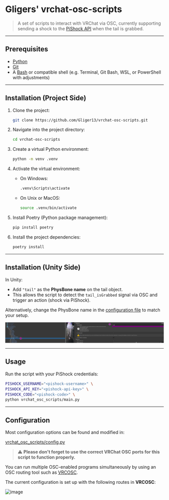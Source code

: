# Gligers' vrchat-osc-scripts

> A set of scripts to interact with VRChat via OSC,
> currently supporting sending a shock to the [PiShock API](https://www.pishock.com/) when the tail is grabbed.

---

## Prerequisites

- [Python](https://www.python.org/)
- [Git](https://git-scm.com/)
- A [Bash](https://www.gnu.org/software/bash/) or compatible shell (e.g. Terminal, Git Bash, WSL, or PowerShell with adjustments)

---

## Installation (Project Side)

1. Clone the project:
    ```bash
    git clone https://github.com/Gliger13/vrchat-osc-scripts.git
    ```

2. Navigate into the project directory:
    ```bash
    cd vrchat-osc-scripts
    ```

3. Create a virtual Python environment:
    ```bash
    python -m venv .venv
    ```

4. Activate the virtual environment:
    - On Windows:
        ```bash
        .venv\Scripts\activate
        ```
    - On Unix or MacOS:
        ```bash
        source .venv/bin/activate
        ```

5. Install Poetry (Python package management):
    ```bash
    pip install poetry
    ```

6. Install the project dependencies:
    ```bash
    poetry install
    ```

---

## Installation (Unity Side)

In Unity:
- Add `"tail"` as the **PhysBone name** on the tail object.
- This allows the script to detect the `tail_isGrabbed` signal via OSC and trigger an action (shock via PiShock).

Alternatively, change the PhysBone name in the [configuration file](#configuration) to match your setup.

![image](.readme-images/unity-setup.png)

---

## Usage

Run the script with your PiShock credentials:

```bash
PISHOCK_USERNAME="<pishock-username>" \
PISHOCK_API_KEY="<pishock-api-key>" \
PISHOCK_CODE="<pishock-code>" \
python vrchat_osc_scripts/main.py
````

---

## Configuration

Most configuration options can be found and modified in:

[vrchat_osc_scripts/config.py](vrchat_osc_scripts/config.py)

> ⚠️ **Please don't forget to use the correct VRChat OSC ports for this script to function properly.**

You can run multiple OSC-enabled programs simultaneously by using an OSC routing tool such as [VRCOSC](https://github.com/VolcanicArts/VRCOSC).

The current configuration is set up with the following routes in **VRCOSC**:

![image](.readme-images/vrcosc-routes.png)
